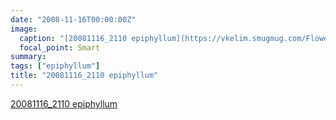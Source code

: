 ```yaml
---
date: "2008-11-16T00:00:00Z"
image:
  caption: "[20081116_2110 epiphyllum](https://vkelim.smugmug.com/Flowers/2008SpringSummer/i-DW2g9k6/A)"
  focal_point: Smart
summary:
tags: ["epiphyllum"]
title: "20081116_2110 epiphyllum"
---
```

[20081116_2110 epiphyllum](https://vkelim.smugmug.com/Flowers/2008SpringSummer/i-DW2g9k6/A)
